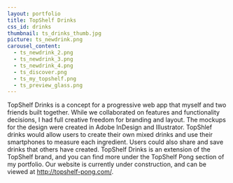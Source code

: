 ```yaml
---
layout: portfolio
title: TopShelf Drinks
css_id: drinks
thumbnail: ts_drinks_thumb.jpg
picture: ts_newdrink.png
carousel_content:
  - ts_newdrink_2.png
  - ts_newdrink_3.png
  - ts_newdrink_4.png
  - ts_discover.png
  - ts_my_topshelf.png
  - ts_preview_glass.png
---
```

TopShelf Drinks is a concept for a progressive web app that myself and two friends built together. While we collaborated on features and functionality decisions, I had full creative freedom for branding and layout. The mockups for the design were created in Adobe InDesign and Illustrator. TopShlef drinks would allow users to create their own mixed drinks and use their smartphones to measure each ingredient. Users could also share and save drinks that others have created. TopShelf Drinks is an extension of the TopShelf brand, and you can find more under the TopShelf Pong section of my portfolio. Our website is currently under construction, and can be viewed at http://topshelf-pong.com/.
